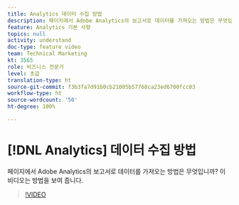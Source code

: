 ```yaml
---
title: Analytics 데이터 수집 방법
description: 페이지에서 Adobe Analytics의 보고서로 데이터를 가져오는 방법은 무엇입니까? 이 비디오는 방법을 보여 줍니다.
feature: Analytics 기본 사항
topics: null
activity: understand
doc-type: feature video
team: Technical Marketing
kt: 3565
role: 비즈니스 전문가
level: 초급
translation-type: ht
source-git-commit: f3b3fa7d91b0cb21005b57768ca23ed6700fcc03
workflow-type: ht
source-wordcount: '50'
ht-degree: 100%

---
```



# [!DNL Analytics] 데이터 수집 방법

페이지에서 Adobe Analytics의 보고서로 데이터를 가져오는 방법은 무엇입니까? 이 비디오는 방법을 보여 줍니다.

>[!VIDEO](https://video.tv.adobe.com/v/28768/?quality=12)
